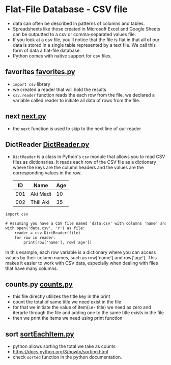 # Flat-File Database - CSV file

- data can often be described in patterns of columns and tables.
- Spreadsheets like those created in Microsoft Excel and Google Sheets can be outputted to a csv or comma-separated values file.
-  If you look at a csv file, you’ll notice that the file is flat in that all of our data is stored in a single table represented by a text file. We call this form of data a flat-file database.
- Python comes with native support for csv files.




## favorites [favorites.py](https://github.com/AkiMadi16/14Days_of_python/blob/main/csv_file.py/favorites.py) 
- `import csv` library
- we created a reader that will hold the results 
- `csv.reader` function reads the each row from the file, we declared a variable called reader to initiate all data of rows from the file.


## next [next.py](https://github.com/AkiMadi16/14Days_of_python/blob/main/csv_file.py/next.py) 
- the `next` function is used to skip to the next line of our reader 


## DictReader [DictReader.py](https://github.com/AkiMadi16/14Days_of_python/blob/main/csv_file.py/DictReader.py) 
- `DictReader` is a class in Python's `csv` module that allows you to read CSV files as dictionaries. It reads each row of the CSV file as a dictionary where the keys are the column headers and the values are the corresponding values in the row.


    | ID                                                    | Name | Age               |
    | ----------------------------------------------------------- | --------------- | ---------------------- |
    | 001 | Aki Madi     | 10 |
    | 002| Thili Aki  | 35 |





``` diff
import csv

# Assuming you have a CSV file named 'data.csv' with columns 'name' and 'age'
with open('data.csv', 'r') as file:
    reader = csv.DictReader(file)
    for row in reader:
        print(row['name'], row['age'])
```

In this example, each row variable is a dictionary where you can access values by their column names, such as row['name'] and row['age']. This makes it easier to work with CSV data, especially when dealing with files that have many columns.



## counts.py [counts.py](https://github.com/AkiMadi16/14Days_of_python/blob/main/csv_file.py/counts.py) 
- this file directly utilizes the title key in the print 
- count the total of same title we need exist in the file
- for that we initiate the value of item(i.e- title) we need as zero and iterarte through the file and adding one to the same title exists in the file
- then we print the items we need using print function 


## sort [sortEachItem.py](https://github.com/AkiMadi16/14Days_of_python/blob/main/csv_file.py/sortEachItem.py) 
- python allows sorting the total we take as counts
- https://docs.python.org/3/howto/sorting.html
- check `sorted` function in the python documentation.